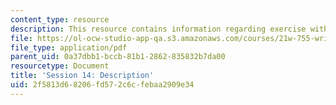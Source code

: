 ```yaml
---
content_type: resource
description: This resource contains information regarding exercise with description.
file: https://ol-ocw-studio-app-qa.s3.amazonaws.com/courses/21w-755-writing-and-reading-short-stories-spring-2012/2f5813d68206fd572c6cfebaa2909e34_MIT21W_755S12_ses14.pdf
file_type: application/pdf
parent_uid: 0a37dbb1-bccb-81b1-2862-835832b7da00
resourcetype: Document
title: 'Session 14: Description'
uid: 2f5813d6-8206-fd57-2c6c-febaa2909e34
---
```

